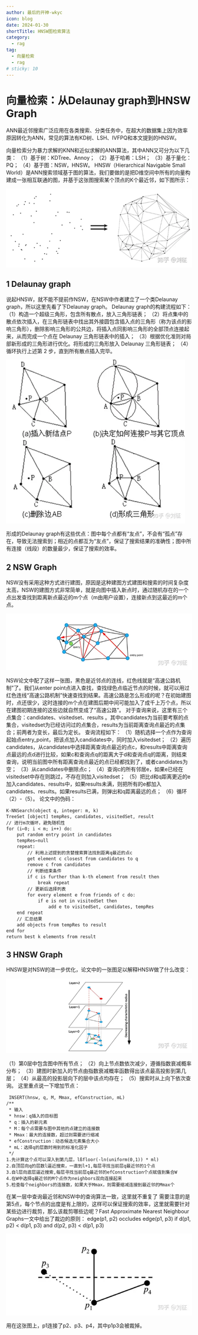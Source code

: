 ```yaml
---
author: 最后的开神-wkyc
icon: blog
date: 2024-01-30
shortTitle: HNSW图检索算法
category:
  - rag
tag:
  - 向量检索
  - rag
# sticky: 10
---
```



# 向量检索：从Delaunay graph到HNSW Graph

ANN最近邻搜索广泛应用在各类搜索、分类任务中，在超大的数据集上因为效率原因转化为ANN，常见的算法有KD树、LSH、IVFPQ和本文提到的HNSW。

<!-- more -->

向量检索分为暴力求解的KNN和近似求解的ANN算法，其中ANN又可分为以下几类：
（1）基于树：KDTree、Annoy；
（2）基于哈希：LSH；
（3）基于量化：PQ；
（4）基于图：NSW，HNSW。
HNSW（Hierarchical Navigable Small World）是ANN搜索领域基于图的算法，我们要做的是把D维空间中所有的向量构建成一张相互联通的图，并基于这张图搜索某个顶点的K个最近邻，如下图所示：

![](/assets/images/rag/hnsw_1.webp "图1.1 D维空间中的点进行构图示意图")

## 1 Delaunay graph
说起HNSW，就不能不提前作NSW，在NSW中作者建立了一个类Delaunay graph，所以这里先看了下Delaunay graph。
Delaunay graph的构建流程如下：
（1）构造一个超级三角形，包含所有散点，放入三角形链表；
（2）将点集中的散点依次插入，在三角形链表中找出其外接圆包含插入点的三角形（称为该点的影响三角形），删除影响三角形的公共边，将插入点同影响三角形的全部顶点连接起来，从而完成一个点在 Delaunay 三角形链表中的插入；
（3）根据优化准则对局部新形成的三角形进行优化。将形成的三角形放入 Delaunay 三角形链表；
（4）循环执行上述第 2 步，直到所有散点插入完毕。

![](/assets/images/rag/hnsw_2.webp "图1.2 Delaunay graph构建第2步示意图")

形成的Delaunay graph有这些优点：图中每个点都有“友点”，不会有“孤点”存在，导致无法搜索到；相近的点都互为“友点”，保证了搜索结果的准确性；图中所有连接（线段）的数量最少，保证了搜索的效率。
## 2 NSW Graph
NSW没有采用这种方式进行建图，原因是这种建图方式建图和搜索的时间复杂度太高，NSW的建图方式非常简单，就是向图中插入新点时，通过随机存在的一个点出发查找到距离新点最近的m个点（m由用户设置），连接新点到这最近的m个点。

![](/assets/images/rag/hnsw_3.webp "图2.1 NSW Graph插入节点示意图")

NSW论文中配了这样一张图，黑色是近邻点的连线，红色线就是“高速公路机制”了。我们从enter point点进入查找，查找绿色点临近节点的时候，就可以用过红色连线“高速公路机制”快速查找到结果。高速公路是怎么形成的呢？在初始建图时，点还很少，这时连接的m个点在建图后期中间可能加入了成千上万个点，所以在建图初期连接的这些边就自然变成了“高速公路”。
对于查询来说，这里有三个点集合：candidates、visitedset、results 。其中candidates为当前要考察的点集合，visitedset为已经访问过的点集合，results为当前距离查询点最近的点集合；前两者为变长，最后为定长。
查询流程如下：
（1）随机选择一个点作为查询起始点entry_point，把该点加入candidates中，同时加入visitedset；
（2）遍历candidates，从candidates中选择距离查询点最近的点c，和results中距离查询点最远的点d进行比较，如果c和查询点q的距离大于d和查询点q的距离，则结束查询，说明当前图中所有距离查询点最近的点已经都找到了，或者candidates为空；
（3）从candidates中删除点c；
（4）查询c的所有邻居e，如果e已经在visitedset中存在则跳过，不存在则加入visitedset；
（5）把比d和q距离更近的e加入candidates、results中，如果results未满，则把所有的e都加入candidates、results。如果results已满，则弹出和q距离最远的点；
（6）循环（2）-（5）。
论文中的伪码：
```
K-NNSearch(object q, integer: m, k)
TreeSet [object] tempRes, candidates, visitedSet, result 
// 进行m次循环，避免随机性
for (i←0; i < m; i++) do:
    put random entry point in candidates
    tempRes←null
    repeat:
        // 利用上述提到的贪婪搜索算法找到距离q最近的点c
        get element c closest from candidates to q
        remove c from candidates
        // 判断结束条件
        if c is further than k-th element from result then
            break repeat
        // 更新后选择列表
        for every element e from friends of c do:
            if e is not in visitedSet then
                add e to visitedSet, candidates, tempRes
    end repeat
    // 汇总结果
    add objects from tempRes to result 
end for 
return best k elements from result
```
## 3 HNSW Graph
HNSW是对NSW的进一步优化，论文中的一张图足以解释HNSW做了什么改变：

![](/assets/images/rag/hnsw_4.webp "图3.1 HNSW示意图")

（1）第0层中包含图中所有节点；
（2）向上节点数依次减少，遵循指数衰减概率分布；
（3）建图时新加入的节点由指数衰减概率函数得出该点最高投影到第几层；
（4）从最高的投影层向下的层中该点均存在；
（5）搜索时从上向下依次查询。
这里重点说一下增加节点：
```
 INSERT(hnsw, q, M, Mmax, efConstruction, mL)
/**
 * 输入
 * hnsw：q插入的目标图
 * q：插入的新元素
 * M：每个点需要与图中其他的点建立的连接数
 * Mmax：最大的连接数，超过则需要进行缩减
 * efConstruction：动态候选元素集合大小
 * mL：选择q的层数时用到的标准化因子
 */
1.先计算这个点可以深入到第几层，lßfloor(-ln(uniform(0,1)) * ml)
2.自顶层向q的层数l逼近搜索，一直到l+1,每层寻找当前层q最近邻的1个点
3.自l层向底层逼近搜索,每层寻找当前层q最近邻的efConstruction个点赋值到集合W
4.在W中选择q最近邻的M个点作为neighbors双向连接起来
5.检查每个neighbors的连接数，如果大于Mmax，则需要缩减连接到最近邻的Mmax个
```
在某一层中查询最近邻和NSW中的查询算法一致，这里就不重复了
需要注意的是第5点，每个节点的出度是有上限的，这样可以保证搜索的效率，这里就需要针对某些边进行裁剪，那么该裁剪哪些边呢？Fast Approximate Nearest Neighbour Graphs一文中给出了裁边的原则：
edge(p1, p2) occludes edge(p1, p3) if
d(p1, p2) < d(p1, p3) and d(p2, p3) < d(p1, p3)

![](/assets/images/rag/hnsw_5.webp "图3.2 裁剪边示意图")

用在这张图上，p1连接了p2、p3、p4，其中p1p3会被裁掉。

